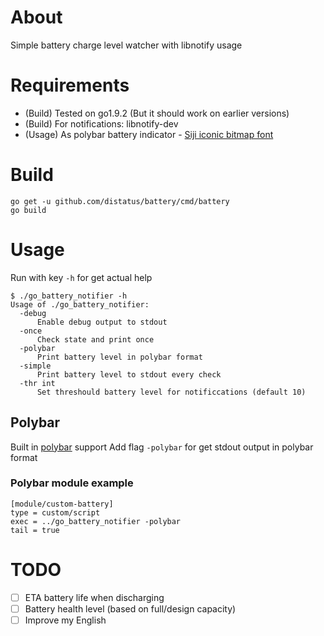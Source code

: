 # About

Simple battery charge level watcher with libnotify usage

# Requirements

- (Build) Tested on go1.9.2 (But it should work on earlier versions)
- (Build) For notifications: libnotify-dev
- (Usage) As polybar battery indicator - [Siji iconic bitmap font](https://github.com/stark/siji)

# Build

```
go get -u github.com/distatus/battery/cmd/battery
go build
```

# Usage

Run with key `-h` for get actual help
```
$ ./go_battery_notifier -h
Usage of ./go_battery_notifier:
  -debug
      Enable debug output to stdout
  -once
      Check state and print once
  -polybar
      Print battery level in polybar format
  -simple
      Print battery level to stdout every check
  -thr int
      Set threshould battery level for notificcations (default 10)
```

## Polybar
Built in [polybar](https://github.com/jaagr/polybar) support
Add flag `-polybar` for get stdout output in polybar format

### Polybar module example
```
[module/custom-battery]
type = custom/script
exec = ../go_battery_notifier -polybar
tail = true
```

# TODO
- [ ] ETA battery life when discharging
- [ ] Battery health level (based on full/design capacity)
- [ ] Improve my English
